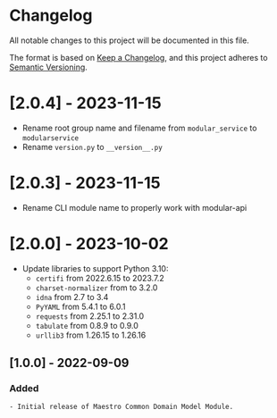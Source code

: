 # Changelog
All notable changes to this project will be documented in this file.

The format is based on [Keep a Changelog](https://keepachangelog.com/en/1.0.0/),
and this project adheres to [Semantic Versioning](https://semver.org/spec/v2.0.0.html).

# [2.0.4] - 2023-11-15
* Rename root group name and filename from `modular_service` to `modularservice`
* Rename `version.py` to `__version__.py`

# [2.0.3] - 2023-11-15
* Rename CLI module name to properly work with modular-api

# [2.0.0] - 2023-10-02
* Update libraries to support Python 3.10:
  * `certifi` from 2022.6.15 to 2023.7.2
  * `charset-normalizer` from  to 3.2.0
  * `idna` from 2.7 to 3.4
  * `PyYAML` from 5.4.1 to 6.0.1
  * `requests` from 2.25.1 to 2.31.0
  * `tabulate` from 0.8.9 to 0.9.0
  * `urllib3` from 1.26.15 to 1.26.16

## [1.0.0] - 2022-09-09
### Added
    - Initial release of Maestro Common Domain Model Module.

